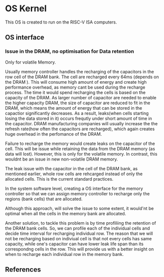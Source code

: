 # OS Kernel
This OS is created to run on the RISC-V ISA computers.

## OS interface

### Issue in the DRAM, no optimisation for Data retention
Only for volatile Memory.

Usually memory controller handles the recharging of the capacitors in the row cell of the DRAM bank. The cell are recharged every 64ms (depends on the DRAM ). This will consume  high amount of energy and create high performance overhead, as memory cant be used during the recharge process. The time it would spend recharging the cells is based on the capacity of the DRAM. As larger number of capacitor are needed to enable the higher capacity DRAM, the size of capacitor are reduced to fit in the DRAM, which means the amount of  energy that can be stored in the capactior significantly decreases. As a result, leaks(when cells starting losing the data stored in it) occurs frequtly under short amount of time in the capacitor. DRAM manufacturing companies will usually  increase the the refresh rate(how often the capacitors are recharged), which again creates huge overhead in the perfomance of the  DRAM.

Failure to recharge the memory would create leaks on the capacitor of the cell. This will be issue while retaining the data from the DRAM memory (as data will lost). However, this is only for the volatile memory. In contrast, this wouldnt be an issue in new non-volatile DRAM memory.

The leak issue with the capacitor in the cell of the DRAM bank, as mentioned earlier, whole row cells are rehcarged instead of only the allocated cells. This is the current standard practices.

In the system software level, creating a OS interface for the memory controller so that we can assign memory controller to recharge only the regions (bank cells) that are allocated.

Although this approach, will solve the issue to some extent, it would'nt be optimal when all the cells in the memory bank are allocated.

Another solution, to tackle this problem is by time profiliing the retention of the DRAM bank cells. So, we can profile each of the individual cells and decide time interval for recharging individual row. The reason that we will not be recharging based on indiviual cell is that not every cells has same capacity, while one's capacitor can have lower leak life span than its correspondng cells in the row. This will provide us with a better insight on when to recharge each individual row in the memory bank.

## References


